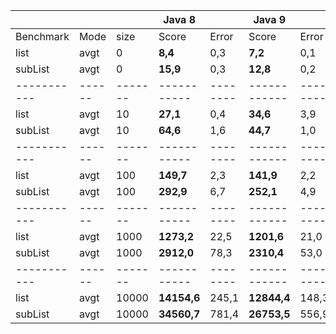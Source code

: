|           |      |       |    Java 8 |        |    Java 9  |        |      |
|-----------|------|-------|-----------|--------|------------|--------|------|
| Benchmark | Mode |  size |      Score|  Error |       Score|   Error| Unit |
| list      | avgt |     0 |    **8,4**|   0,3  |    **7,2**|    0,1 | ns/op|
| subList   | avgt |     0 |   **15,9**|   0,3  |   **12,8**|    0,2 | ns/op|
|-----------|------|-------|-----------|--------|------------|--------|------|
| list      | avgt |    10 |   **27,1**|   0,4  |   **34,6**|    3,9 | ns/op|
| subList   | avgt |    10 |   **64,6**|   1,6  |   **44,7**|    1,0 | ns/op|
|-----------|------|-------|-----------|--------|------------|--------|------|
| list      | avgt |   100 |  **149,7**|   2,3  |  **141,9**|    2,2 | ns/op|
| subList   | avgt |   100 |  **292,9**|   6,7  |  **252,1**|    4,9 | ns/op|
|-----------|------|-------|-----------|--------|------------|--------|------|
| list      | avgt |  1000 | **1273,2**|  22,5  | **1201,6**|   21,0 | ns/op|
| subList   | avgt |  1000 | **2912,0**|  78,3  | **2310,4**|   53,0 | ns/op|
|-----------|------|-------|-----------|--------|------------|--------|------|
| list      | avgt | 10000 |**14154,6**| 245,1  |**12844,4**|  148,3 | ns/op|
| subList   | avgt | 10000 |**34560,7**| 781,4  |**26753,5**|  556,9 | ns/op|